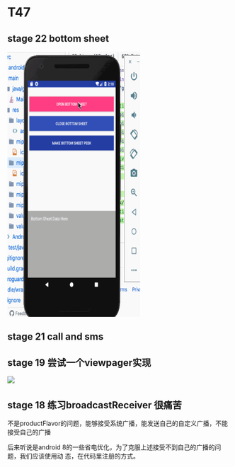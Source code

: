 # T47

## stage 22 bottom sheet

<img src="./img/bottomSheet.gif" width=300, height=600>

## stage 21 call and sms

## stage 19 尝试一个viewpager实现

![](http://o6qns6y6x.bkt.clouddn.com/18-9-15/33207465.jpg)

## stage 18 练习broadcastReceiver 很痛苦

不是productFlavor的问题，能够接受系统广播，能发送自己的自定义广播，不能接受自己的广播

后来听说是android 8的一些省电优化，为了克服上述接受不到自己的广播的问题，我们应该使用动
态，在代码里注册的方式。